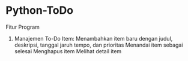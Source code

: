 # Python-ToDo

Fitur Program
1. Manajemen To-Do Item:
   Menambahkan item baru dengan judul, deskripsi, tanggal jaruh tempo, dan prioritas
   Menandai item sebagai selesai
   Menghapus item
   Melihat detail item
